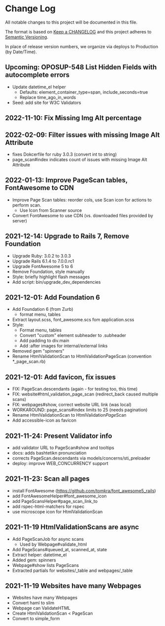 # Change Log

All notable changes to this project will be documented in this file.

The format is based on [Keep a CHANGELOG](http://keepachangelog.com/)
and this project adheres to [Semantic Versioning](http://semver.org/).

In place of release version numbers, we organize via deploys to Production (by Date/Time).

## Upcoming: OPOSUP-548 List Hidden Fields with autocomplete errors

- Update datetime_el helper
  - Defaults: element_container_type=span, include_seconds=true
  - Replace time_ago_in_words
- Seed: add site for W3C Validators

## 2022-11-10: Fix Missing Img Alt percentage

## 2022-02-09: Filter issues with missing Image Alt Attribute

- fixes Dokcerfile for ruby 3.0.3 (convert int to string)
- page_scan#index indicates count of issues with missing Image Alt Attribute

## 2022-01-13: Improve PageScan tables, FontAwesome to CDN

- Improve Page Scan tables: reorder cols, use Scan icon for actions to perform scan.
  - Use Icon from Scanner source
- Convert FontAwesome to use CDN (vs. downloaded files provided by server)

## 2021-12-14: Upgrade to Rails 7, Remove Foundation

- Upgrade Ruby: 3.0.2 to 3.0.3
- Upgrade Rails 6.1.4 to 7.0.0.rc1
- Upgrade FontAwesome 5 to 6
- Remove Foundation, style manually
- Style: briefly highlight flash messages
- Add script: bin/upgrade_dev_dependencies

## 2021-12-01: Add Foundation 6

- Add Foundation 6 (from Zurb)
  - format menu, tables
- Extract layout.scss, font_awesome.scs fom application.scss
- Style:
  - Format menu, tables
  - Convert "custom" element subheader to .subheader
  - Add padding to div.main
  - Add :after images for internal/external links
- Removed gem "spinners"
- Rename HtmlValidationScan to HtmlValidationPageScan (convention *_page_scan.rb)

## 2021-12-01: Add favicon, fix issues

- FIX: PageScan.descendants (again - for testing too, this time)
- FIX: website#html_validation_page_scan (redirect_back caused multiple scans)
- FIX: webpages#show, correct website URL link (was local)
- WORKAROUND: page_scans#index limits to 25 (needs pagination)
- Rename HtmlValidationScan to HtmlValidation*Page*Scan
- Add accessible-icon as favicon

## 2021-11-24: Present Validator info

- add validator URL to PageScan#show and tooltips
- docs: adds bashtetikn pronunciation
- corrects PageScan.descendants via models/concerns/sti_preloader
- deploy: improve WEB_CONCURRENCY support

## 2021-11-23: Scan all pages

- install FontAwesome (https://github.com/tomkra/font_awesome5_rails)
- add FontAwesomeHelper#font_awesome_icon
- add PageScansHelper#page_scan_link_to
- add rspec-html-matchers for rspec
- use microscope icon for HtmlValidationScan

## 2021-11-19 HtmlValidationScans are async

- Add PageScanJob for async scans
  - Used by Webpage#validate_html
- Add PageScans#queued_at, scanned_at, state
- Extract helper: datetime_el
- Added gem: spinners
- Webpage#show lists PageScans
- Extracted partials for websites/_table and webpages/_table

## 2021-11-19 Websites have many Webpages

- Websites have many Webpages
- Convert haml to slim
- Webpage can ValidateHTML
- Create HtmlValidationScan < PageScan
- Convert to simple_form

